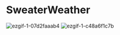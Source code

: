 # SweaterWeather

![ezgif-1-07d2faaab4](https://user-images.githubusercontent.com/79411811/178132285-3fbc9004-8433-4819-98b3-50faba81caa0.gif)
![ezgif-1-c48a6f1c7b](https://user-images.githubusercontent.com/79411811/178132335-41c1f6dc-654e-4403-8154-c85ef00cc352.gif)




